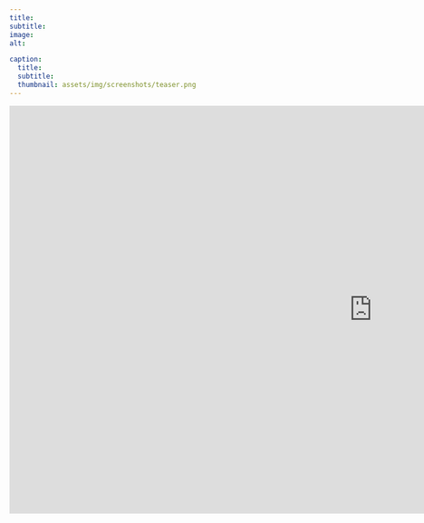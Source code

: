 ```yaml
---
title: 
subtitle: 
image: 
alt: 

caption:
  title: 
  subtitle: 
  thumbnail: assets/img/screenshots/teaser.png
---
```

<div class="videoWrapper">
  <iframe width="1280" height="720" src="https://www.youtube.com/embed/ZC2azKbwPXE" title="66#: Alucard" frameborder="0" allow="accelerometer; autoplay; clipboard-write; encrypted-media; gyroscope; picture-in-picture; web-share" allowfullscreen></iframe>
</div>